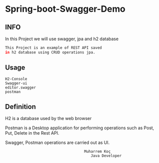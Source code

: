 # Spring-boot-Swagger-Demo

## INFO

In this Project we will use swagger, jpa and h2 database

```bash
This Project is an example of REST API saved 
in h2 database using CRUD operations jpa.
```

## Usage

```
H2-Console
Swagger-ui
editor.swagger
postman
```

## Definition
H2 is a database used by the web browser

Postman is a Desktop application for performing operations such as Post, Put, Delete in the Rest API.

Swagger, Postman operations are carried out as UI.


                                        Muharrem Koç
                                           Java Developer